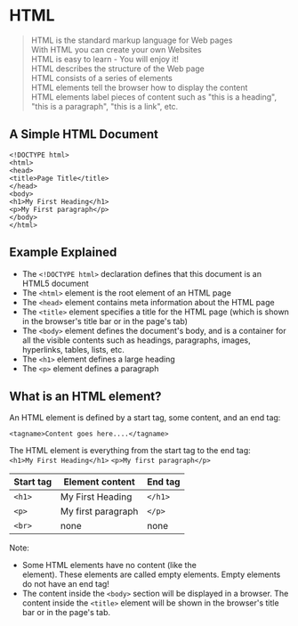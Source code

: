 # HTML

> HTML is the standard markup language for Web pages  
> With HTML you can create your own Websites  
> HTML is easy to learn - You will enjoy it!  
> HTML describes the structure of the Web page  
> HTML consists of a series of elements  
> HTML elements tell the browser how to display the content  
> HTML elements label pieces of content such as "this is a heading", "this is a paragraph", "this is a link", etc.

## A Simple HTML Document

```
<!DOCTYPE html>
<html>
<head>
<title>Page Title</title>
</head>
<body>
<h1>My First Heading</h1>
<p>My First paragraph</p>
</body>
</html>
```

## Example Explained

* The `<!DOCTYPE html>` declaration defines that this document is an HTML5 document
* The `<html>` element is the root element of an HTML page
* The `<head>` element contains meta information about the HTML page
* The `<title>` element specifies a title for the HTML page (which is shown in the browser's title bar or in the page's tab)
* The `<body>` element defines the document's body, and is a container for all the visible contents such as headings, paragraphs, images, hyperlinks, tables, lists, etc.
* The `<h1>` element defines a large heading
* The `<p>` element defines a paragraph

## What is an HTML element?  

An HTML element is defined by a start tag, some content, and an end tag:  
```
<tagname>Content goes here....</tagname>
```
The HTML element is everything from the start tag to the end tag:  
`<h1>My First Heading</h1>`
`<p>My first paragraph</p>`  

Start tag | Element content | End tag
--- | --- | ---
`<h1>` | My First Heading | `</h1>`
`<p>` | My first paragraph | `</p>`
`<br>` | none | none  

Note: 
* Some HTML elements have no content (like the <br> element). These elements are called empty elements. Empty elements do not have an end tag!
* The content inside the `<body>` section will be displayed in a browser. The content inside the  `<title>` element will be shown in the browser's title bar or in the page's tab.
